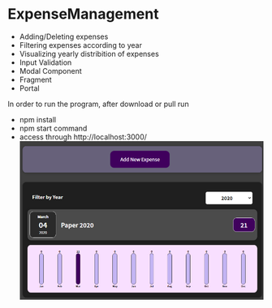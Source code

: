 # ExpenseManagement

- Adding/Deleting expenses 
- Filtering expenses according to year
- Visualizing yearly distribition of expenses
- Input Validation
- Modal Component
- Fragment
- Portal

In order to run the program, after download or pull run 
- npm install 
- npm start command 
- access through http://localhost:3000/
![Image](https://github.com/umutguder/ExpenseManagement/blob/master/Screen.PNG)






